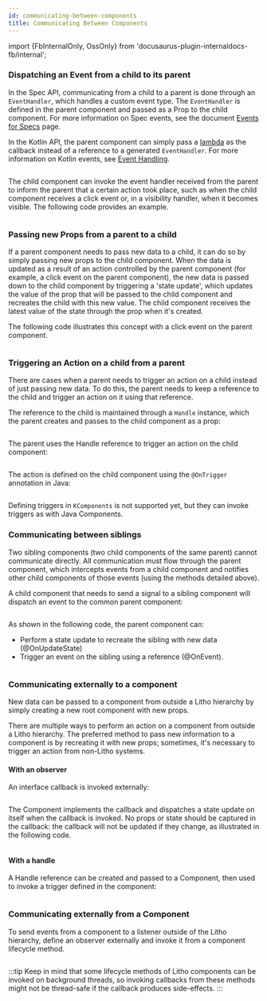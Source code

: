 ```yaml
---
id: communicating-between-components
title: Communicating Between Components
---
```


import {FbInternalOnly, OssOnly} from 'docusaurus-plugin-internaldocs-fb/internal';

### Dispatching an Event from a child to its parent

In the Spec API, communicating from a child to a parent is done through an `EventHandler`, which handles a custom event type. The `EventHandler` is defined in the parent component and passed as a Prop to the child component.  For more information on Spec events, see the document [Events for Specs](/docs/codegen/events-for-specs) page.

<FbInternalOnly>

In the Kotlin API, the parent component can simply pass a [lambda](https://kotlinlang.org/docs/lambdas.html) as the callback instead of a reference to a generated `EventHandler`.
For more information on Kotlin events, see [Event Handling](/docs/kotlin/event-handling).

</FbInternalOnly>

```java file=sample/src/main/java/com/facebook/samples/litho/java/communicating/ParentComponentReceivesEventFromChildSpec.java start=start_demo end=end_demo
```

The child component can invoke the event handler received from the parent to inform the parent that a certain action took place, such as when the child component receives a click event or, in a visibility handler, when it becomes visible.  The following code provides an example.

```java file=sample/src/main/java/com/facebook/samples/litho/java/communicating/ChildComponentSendsEventToParentSpec.java start=start_demo end=end_demo
```

### Passing new Props from a parent to a child

If a parent component needs to pass new data to a child, it can do so by simply passing new props to the child component.
When the data is updated as a result of an action controlled by the parent component (for example, a click event on the parent component), the new data is passed down to the child component by triggering a 'state update', which updates the value of the prop that will be passed to the child component and recreates the child with this new value.  The child component receives the latest value of the state through the prop when it's created.

The following code illustrates this concept with a click event on the parent component.

```java file=sample/src/main/java/com/facebook/samples/litho/java/communicating/ParentComponentSendsEventToChildSpec.java start=start_update_prop end=end_update_prop
```

### Triggering an Action on a child from a parent

There are cases when a parent needs to trigger an action on a child instead of just passing new data. To do this, the parent needs to keep a reference to the child and trigger an action on it using that reference.

The reference to the child is maintained through a `Handle` instance, which the parent creates and passes to the child component as a prop:

```java file=sample/src/main/java/com/facebook/samples/litho/java/communicating/ParentComponentSendsEventToChildSpec.java start=start_define_handle end=end_define_handle
```

The parent uses the Handle reference to trigger an action on the child component:

```java file=sample/src/main/java/com/facebook/samples/litho/java/communicating/ParentComponentSendsEventToChildSpec.java start=start_trigger end=end_trigger
```

The action is defined on the child component using the `@OnTrigger` annotation in Java:

```java file=sample/src/main/java/com/facebook/samples/litho/java/communicating/ChildComponentReceivesEventFromParentSpec.java start=start_define_trigger end=end_define_trigger
```

Defining triggers in `KComponents` is not supported yet, but they can invoke triggers as with Java Components.

### Communicating between siblings

Two sibling components (two child components of the same parent) cannot communicate directly. All communication must flow through the parent component, which intercepts events from a child component and notifies other child components of those events (using the methods detailed above).

A child component that needs to send a signal to a sibling component will dispatch an event to the common parent component:

```java file=sample/src/main/java/com/facebook/samples/litho/java/communicating/ChildComponentSiblingCommunicationSpec.java start=start_dispatch_to_parent end=end_dispatch_to_parent
```

As shown in the following code, the parent component can:

* Perform a state update to recreate the sibling with new data (@OnUpdateState)
* Trigger an event on the sibling using a reference (@OnEvent).

```java file=sample/src/main/java/com/facebook/samples/litho/java/communicating/ParentComponentMediatorSpec.java start=start_parent_mediator end=end_parent_mediator
```

### Communicating externally to a component

New data can be passed to a component from outside a Litho hierarchy by simply creating a new root component with new props.

There are multiple ways to perform an action on a component from outside a Litho hierarchy. The preferred method to pass new information to a component is by recreating it with new props; sometimes, it's necessary to trigger an action from non-Litho systems.

#### With an observer

An interface callback is invoked externally:

```java file=sample/src/main/java/com/facebook/samples/litho/java/stateupdates/StateUpdateFromOutsideTreeActivity.java start=start_external_observer end=end_external_observer
```

The Component implements the callback and dispatches a state update on itself when the callback is invoked. No props or state should be captured in the callback: the callback will not be updated if they change, as illustrated in the following code.

```java file=sample/src/main/java/com/facebook/samples/litho/java/stateupdates/StateUpdateFromOutsideTreeWithListenerComponentSpec.java start=start_implement_observer end=end_implement_observer
```

#### With a handle

A Handle reference can be created and passed to a Component, then used to invoke a trigger defined in the component:

```java file=sample/src/main/java/com/facebook/samples/litho/java/stateupdates/StateUpdateFromOutsideTreeActivity.java start=start_external_handle end=end_external_handle
```

### Communicating externally from a Component

To send events from a component to a listener outside of the Litho hierarchy, define an observer externally and invoke it from a component lifecycle method.

```java file=sample/src/main/java/com/facebook/samples/litho/java/communicating/CommunicatingFromChildToParent.java start=start_define_observer end=end_define_observer
```

:::tip
Keep in mind that some lifecycle methods of Litho components can be invoked on background threads, so invoking callbacks from these methods might not be thread-safe if the callback produces side-effects.
:::
